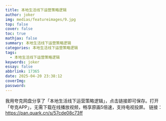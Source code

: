 ```yaml
---
title: 本地生活线下运营策略逻辑
author: joker
img: medias/featureimages/9.jpg
top: false
cover: false
toc: true
mathjax: false
summary: 本地生活线下运营策略逻辑
categories: 本地生活线下运营策略逻辑
tags:
  - 本地生活线下运营策略逻辑
keywords: joker
essay: false
abbrlink: 17365
date: 2025-04-20 23:38:12
coverImg:
password:
---
```


我用夸克网盘分享了「本地生活线下运营策略逻辑」，点击链接即可保存。打开「夸克APP」，无需下载在线播放视频，畅享原画5倍速，支持电视投屏。
链接：https://pan.quark.cn/s/57cde08c73ff
